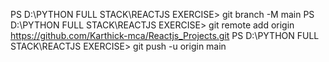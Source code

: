 PS D:\PYTHON FULL STACK\REACTJS EXERCISE> git branch -M main
PS D:\PYTHON FULL STACK\REACTJS EXERCISE> git remote add origin https://github.com/Karthick-mca/Reactjs_Projects.git
PS D:\PYTHON FULL STACK\REACTJS EXERCISE> git push -u origin main
